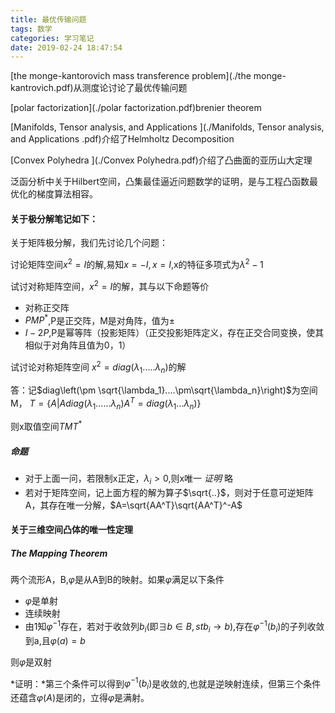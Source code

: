 ```yaml
---
title: 最优传输问题
tags: 数学
categories: 学习笔记
date: 2019-02-24 18:47:54
---
```


<script type="text/x-mathjax-config">
  MathJax.Hub.Config({tex2jax: {inlineMath: [['$','$'], ['\\(','\\)']]}});
</script>
<script type="text/javascript" async
  src="https://wujilingfeng.top/MathJax/MathJax.js?config=TeX-AMS_CHTML">
</script>




<!--more-->

[the monge-kantorovich mass transference problem](./the monge-kantrovich.pdf)从测度论讨论了最优传输问题

[polar factorization](./polar factorization.pdf)brenier theorem

[Manifolds, Tensor analysis, and Applications ](./Manifolds, Tensor analysis, and Applications .pdf)介绍了Helmholtz Decomposition

[Convex Polyhedra ](./Convex Polyhedra.pdf)介绍了凸曲面的亚历山大定理

泛函分析中关于Hilbert空间，凸集最佳逼近问题数学的证明，是与工程凸函数最优化的梯度算法相容。

#### 关于极分解笔记如下：

关于矩阵极分解，我们先讨论几个问题：

讨论矩阵空间$x^2=I$的解,易知$x=-I,x=I,$x的特征多项式为$\lambda^2-1$

试讨对称矩阵空间，$x^2=I$的解，其与以下命题等价

* 对称正交阵
* $PMP^*$,P是正交阵，M是对角阵，值为$\pm$
* $I-2P$,P是幂等阵（投影矩阵）（正交投影矩阵定义，存在正交合同变换，使其相似于对角阵且值为0，1）

试讨论对称矩阵空间 $x^2=diag\left(\lambda_1.....\lambda_n\right)$的解

答：记$diag\left(\pm \sqrt{\lambda_1}....\pm\sqrt{\lambda_n}\right)$为空间M，
$T=\{A|Adiag\left(\lambda_1......\lambda_n\right)A^T=diag\left(\lambda_1...\lambda_n\right)\}$

则x取值空间$TMT^*$

##### 命题

* 对于上面一问，若限制x正定，$\lambda_i> 0$,则x唯一
  *证明* 略
* 若对于矩阵空间，记上面方程的解为算子$\sqrt{..}$，则对于任意可逆矩阵A，其存在唯一分解，$A=\sqrt{AA^T}\sqrt{AA^T}^-A$

#### 关于三维空间凸体的唯一性定理

##### The Mapping Theorem

两个流形A，B,$\varphi$是从A到B的映射。如果$\varphi$满足以下条件

* $\varphi$是单射
* 连续映射
* 由1知$\varphi^{-1}$存在，若对于收敛列$b_i$(即$\exists b\in B,st b_i\to b$),存在$\varphi^{-1}\left(b_i\right)$的子列收敛到a,且$\varphi\left(a\right)=b$

则$\varphi$是双射

*证明：*第三个条件可以得到$\varphi^{-1}\left(b_i\right)$是收敛的,也就是逆映射连续，但第三个条件还蕴含$\varphi\left(A\right)$是闭的，立得$\varphi$是满射。

